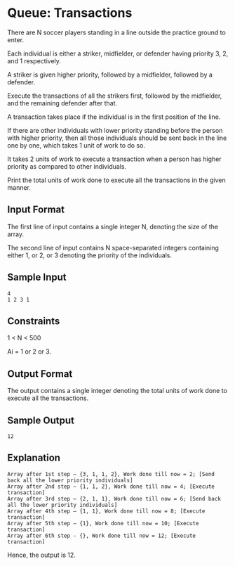 # Queue: Transactions

There are N soccer players standing in a line outside the practice ground to enter.

Each individual is either a striker, midfielder, or defender having priority 3, 2, and 1 respectively.

A striker is given higher priority, followed by a midfielder, followed by a defender.

Execute the transactions of all the strikers first, followed by the midfielder, and the remaining defender after that.

A transaction takes place if the individual is in the first position of the line.

If there are other individuals with lower priority standing before the person with higher priority, then all those individuals should be sent back in the line one by one, which takes 1 unit of work to do so.

It takes 2 units of work to execute a transaction when a person has higher priority as compared to other individuals.

Print the total units of work done to execute all the transactions in the given manner.

## Input Format
The first line of input contains a single integer N, denoting the size of the array.

The second line of input contains N space-separated integers containing either 1, or 2, or 3 denoting the priority of the individuals.

## Sample Input
```
4
1 2 3 1
```
## Constraints
1 < N < 500

Ai = 1 or 2 or 3.

## Output Format
The output contains a single integer denoting the total units of work done to execute all the transactions.

## Sample Output
```
12
```
## Explanation
```
Array after 1st step – {3, 1, 1, 2}, Work done till now = 2; [Send back all the lower priority individuals]
Array after 2nd step – {1, 1, 2}, Work done till now = 4; [Execute transaction]
Array after 3rd step – {2, 1, 1}, Work done till now = 6; [Send back all the lower priority individuals]
Array after 4th step – {1, 1}, Work done till now = 8; [Execute transaction]
Array after 5th step – {1}, Work done till now = 10; [Execute transaction]
Array after 6th step - {}, Work done till now = 12; [Execute transaction]
```

Hence, the output is 12.
